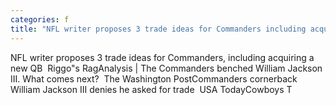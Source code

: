 ```yaml
---
categories: f
title: "NFL writer proposes 3 trade ideas for Commanders including acquiring a new QB  Riggos Rag"
---
```

NFL writer proposes 3 trade ideas for Commanders, including acquiring a new QB&nbsp;&nbsp;Riggo"s RagAnalysis | The Commanders benched William Jackson III. What comes next?&nbsp;&nbsp;The Washington PostCommanders cornerback William Jackson III denies he asked for trade&nbsp;&nbsp;USA TodayCowboys T